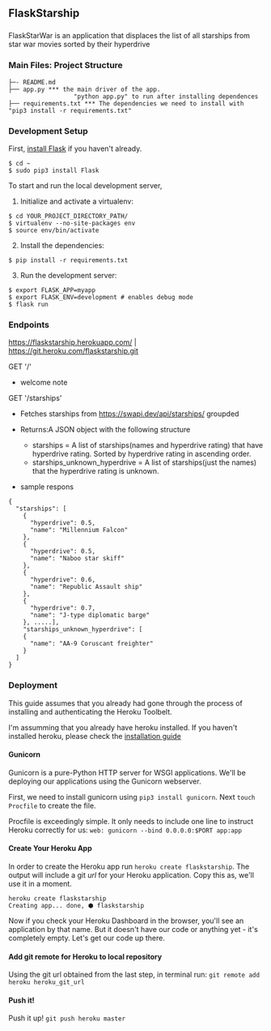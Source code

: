 FlaskStarship
----------

###
FlaskStarWar is an application that displaces the list of all starships from star war movies sorted by their hyperdrive


### Main Files: Project Structure

  ```
  ├─- README.md
  ├── app.py *** the main driver of the app.
                    "python app.py" to run after installing dependences
  ├── requirements.txt *** The dependencies we need to install with "pip3 install -r requirements.txt"
 
  ```

### Development Setup

First, [install Flask](http://flask.pocoo.org/docs/1.0/installation/#install-flask) if you haven't already.

  ```
  $ cd ~
  $ sudo pip3 install Flask
  ```

To start and run the local development server,

1. Initialize and activate a virtualenv:
  ```
  $ cd YOUR_PROJECT_DIRECTORY_PATH/
  $ virtualenv --no-site-packages env
  $ source env/bin/activate
  ```

2. Install the dependencies:
  ```
  $ pip install -r requirements.txt
  ```

3. Run the development server:
  ```
  $ export FLASK_APP=myapp
  $ export FLASK_ENV=development # enables debug mode
  $ flask run
  ```

### Endpoints

https://flaskstarship.herokuapp.com/ | https://git.heroku.com/flaskstarship.git

GET '/'
- welcome note

GET '/starships'
- Fetches starships from https://swapi.dev/api/starships/ groupded
-  Returns:A JSON object with the following structure 
   - starships = A list of starships(names and hyperdrive rating) that have hyperdrive rating. Sorted by hyperdrive rating in ascending order.
   - starships_unknown_hyperdrive = A list of starships(just the names) that the hyperdrive rating is unknown.

- sample respons

```
{
  "starships": [
    {
      "hyperdrive": 0.5, 
      "name": "Millennium Falcon"
    }, 
    {
      "hyperdrive": 0.5, 
      "name": "Naboo star skiff"
    }, 
    {
      "hyperdrive": 0.6, 
      "name": "Republic Assault ship"
    }, 
    {
      "hyperdrive": 0.7, 
      "name": "J-type diplomatic barge"
    }, .....],
    "starships_unknown_hyperdrive": [
    {
      "name": "AA-9 Coruscant freighter"
    }
  ]
}
```

### Deployment

This guide assumes that you already had gone through the process of installing and authenticating the Heroku Toolbelt.

I'm assumming that you already have heroku installed. If you haven't installed heroku, please check the [installation guide](https://devcenter.heroku.com/articles/heroku-cli)

#### Gunicorn

Gunicorn is a pure-Python HTTP server for WSGI applications. We'll be deploying our applications using the Gunicorn webserver.

First, we need to install gunicorn using  `pip3 install gunicorn`. Next `touch Procfile` to create the file.

Procfile is exceedingly simple. It only needs to include one line to instruct Heroku correctly for us: `web: gunicorn --bind 0.0.0.0:$PORT app:app`

#### Create Your Heroku App

In order to create the Heroku app run `heroku create flaskstarship`. The output will include a git _url_ for your Heroku application. Copy this as, we'll use it in a moment.

```
heroku create flaskstarship
Creating app... done, ⬢ flaskstarship
```
Now if you check your Heroku Dashboard in the browser, you'll see an application by that name. But it doesn't have our code or anything yet - it's completely empty. Let's get our code up there.

#### Add git remote for Heroku to local repository

Using the git url obtained from the last step, in terminal run: `git remote add heroku heroku_git_url`

#### Push it!
Push it up! `git push heroku master`